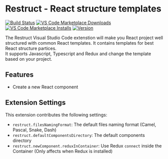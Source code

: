 # Restruct - React structure templates
[![Build Status](https://dev.azure.com/Restruct/restruct-vscode/_apis/build/status/rhalaly.Restruct-vscode?branchName=master)](https://dev.azure.com/Restruct/restruct-vscode/_build/latest?definitionId=1&branchName=master)
[![VS Code Marketplace Downloads](https://img.shields.io/visual-studio-marketplace/d/rhalaly.restruct-vscode)](https://marketplace.visualstudio.com/items?itemName=rhalaly.restruct-vscode)
[![VS Code Marketplace Installs](https://img.shields.io/visual-studio-marketplace/i/rhalaly.restruct-vscode)](https://marketplace.visualstudio.com/items?itemName=rhalaly.restruct-vscode)
[![Version](https://img.shields.io/visual-studio-marketplace/v/rhalaly.restruct-vscode)](https://github.com/rhalaly/restruct-vscode)

The Restruct Visual Studio Code extenstion will make you React project well structured with common React templates. It contains templates for best React structure partices.  
It supports Javascript, Typescript and Redux and change the template based on your project.

## Features

* Create a new React component

## Extension Settings

This extension contributes the following settings:

* `restruct.filesNamingFormat`: The default files naming format (Camel, Pascal, Snake, Dash)
* `restruct.defaultComponentsDirectory`: The default components directory
* `restruct.newComponent.reduxInContainer`: Use Redux `connect` inside the Container (Only affects when Redux is installed)
